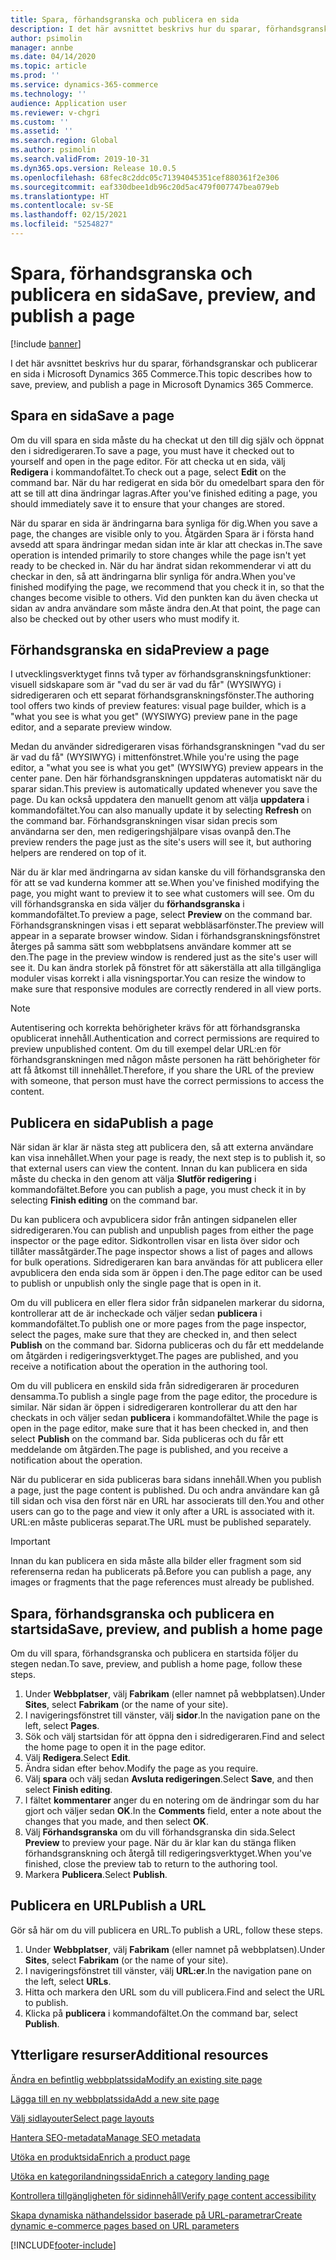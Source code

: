```yaml
---
title: Spara, förhandsgranska och publicera en sida
description: I det här avsnittet beskrivs hur du sparar, förhandsgranskar och publicerar en sida i Microsoft Dynamics 365 Commerce.
author: psimolin
manager: annbe
ms.date: 04/14/2020
ms.topic: article
ms.prod: ''
ms.service: dynamics-365-commerce
ms.technology: ''
audience: Application user
ms.reviewer: v-chgri
ms.custom: ''
ms.assetid: ''
ms.search.region: Global
ms.author: psimolin
ms.search.validFrom: 2019-10-31
ms.dyn365.ops.version: Release 10.0.5
ms.openlocfilehash: 68fec8c2ddc05c71394045351cef880361f2e306
ms.sourcegitcommit: eaf330dbee1db96c20d5ac479f007747bea079eb
ms.translationtype: HT
ms.contentlocale: sv-SE
ms.lasthandoff: 02/15/2021
ms.locfileid: "5254827"
---
```

# <a name="save-preview-and-publish-a-page"></a><span data-ttu-id="c45ec-103">Spara, förhandsgranska och publicera en sida</span><span class="sxs-lookup"><span data-stu-id="c45ec-103">Save, preview, and publish a page</span></span>

[!include [banner](includes/banner.md)]

<span data-ttu-id="c45ec-104">I det här avsnittet beskrivs hur du sparar, förhandsgranskar och publicerar en sida i Microsoft Dynamics 365 Commerce.</span><span class="sxs-lookup"><span data-stu-id="c45ec-104">This topic describes how to save, preview, and publish a page in Microsoft Dynamics 365 Commerce.</span></span>

## <a name="save-a-page"></a><span data-ttu-id="c45ec-105">Spara en sida</span><span class="sxs-lookup"><span data-stu-id="c45ec-105">Save a page</span></span>

<span data-ttu-id="c45ec-106">Om du vill spara en sida måste du ha checkat ut den till dig själv och öppnat den i sidredigeraren.</span><span class="sxs-lookup"><span data-stu-id="c45ec-106">To save a page, you must have it checked out to yourself and open in the page editor.</span></span> <span data-ttu-id="c45ec-107">För att checka ut en sida, välj **Redigera** i kommandofältet.</span><span class="sxs-lookup"><span data-stu-id="c45ec-107">To check out a page, select **Edit** on the command bar.</span></span> <span data-ttu-id="c45ec-108">När du har redigerat en sida bör du omedelbart spara den för att se till att dina ändringar lagras.</span><span class="sxs-lookup"><span data-stu-id="c45ec-108">After you've finished editing a page, you should immediately save it to ensure that your changes are stored.</span></span>

<span data-ttu-id="c45ec-109">När du sparar en sida är ändringarna bara synliga för dig.</span><span class="sxs-lookup"><span data-stu-id="c45ec-109">When you save a page, the changes are visible only to you.</span></span> <span data-ttu-id="c45ec-110">Åtgärden Spara är i första hand avsedd att spara ändringar medan sidan inte är klar att checkas in.</span><span class="sxs-lookup"><span data-stu-id="c45ec-110">The save operation is intended primarily to store changes while the page isn't yet ready to be checked in.</span></span> <span data-ttu-id="c45ec-111">När du har ändrat sidan rekommenderar vi att du checkar in den, så att ändringarna blir synliga för andra.</span><span class="sxs-lookup"><span data-stu-id="c45ec-111">When you've finished modifying the page, we recommend that you check it in, so that the changes become visible to others.</span></span> <span data-ttu-id="c45ec-112">Vid den punkten kan du även checka ut sidan av andra användare som måste ändra den.</span><span class="sxs-lookup"><span data-stu-id="c45ec-112">At that point, the page can also be checked out by other users who must modify it.</span></span>

## <a name="preview-a-page"></a><span data-ttu-id="c45ec-113">Förhandsgranska en sida</span><span class="sxs-lookup"><span data-stu-id="c45ec-113">Preview a page</span></span>

<span data-ttu-id="c45ec-114">I utvecklingsverktyget finns två typer av förhandsgranskningsfunktioner: visuell sidskapare som är "vad du ser är vad du får" (WYSIWYG) i sidredigeraren och ett separat förhandsgranskningsfönster.</span><span class="sxs-lookup"><span data-stu-id="c45ec-114">The authoring tool offers two kinds of preview features: visual page builder, which is a "what you see is what you get" (WYSIWYG) preview pane in the page editor, and a separate preview window.</span></span>

<span data-ttu-id="c45ec-115">Medan du använder sidredigeraren visas förhandsgranskningen "vad du ser är vad du få" (WYSIWYG) i mittenfönstret.</span><span class="sxs-lookup"><span data-stu-id="c45ec-115">While you're using the page editor, a "what you see is what you get" (WYSIWYG) preview appears in the center pane.</span></span> <span data-ttu-id="c45ec-116">Den här förhandsgranskningen uppdateras automatiskt när du sparar sidan.</span><span class="sxs-lookup"><span data-stu-id="c45ec-116">This preview is automatically updated whenever you save the page.</span></span> <span data-ttu-id="c45ec-117">Du kan också uppdatera den manuellt genom att välja **uppdatera** i kommandofältet.</span><span class="sxs-lookup"><span data-stu-id="c45ec-117">You can also manually update it by selecting **Refresh** on the command bar.</span></span> <span data-ttu-id="c45ec-118">Förhandsgranskningen visar sidan precis som användarna ser den, men redigeringshjälpare visas ovanpå den.</span><span class="sxs-lookup"><span data-stu-id="c45ec-118">The preview renders the page just as the site's users will see it, but authoring helpers are rendered on top of it.</span></span>

<span data-ttu-id="c45ec-119">När du är klar med ändringarna av sidan kanske du vill förhandsgranska den för att se vad kunderna kommer att se.</span><span class="sxs-lookup"><span data-stu-id="c45ec-119">When you've finished modifying the page, you might want to preview it to see what customers will see.</span></span> <span data-ttu-id="c45ec-120">Om du vill förhandsgranska en sida väljer du **förhandsgranska** i kommandofältet.</span><span class="sxs-lookup"><span data-stu-id="c45ec-120">To preview a page, select **Preview** on the command bar.</span></span> <span data-ttu-id="c45ec-121">Förhandsgranskningen visas i ett separat webbläsarfönster.</span><span class="sxs-lookup"><span data-stu-id="c45ec-121">The preview will appear in a separate browser window.</span></span> <span data-ttu-id="c45ec-122">Sidan i förhandsgranskningsfönstret återges på samma sätt som webbplatsens användare kommer att se den.</span><span class="sxs-lookup"><span data-stu-id="c45ec-122">The page in the preview window is rendered just as the site's user will see it.</span></span> <span data-ttu-id="c45ec-123">Du kan ändra storlek på fönstret för att säkerställa att alla tillgängliga moduler visas korrekt i alla visningsportar.</span><span class="sxs-lookup"><span data-stu-id="c45ec-123">You can resize the window to make sure that responsive modules are correctly rendered in all view ports.</span></span>

> [!NOTE]
> <span data-ttu-id="c45ec-124">Autentisering och korrekta behörigheter krävs för att förhandsgranska opublicerat innehåll.</span><span class="sxs-lookup"><span data-stu-id="c45ec-124">Authentication and correct permissions are required to preview unpublished content.</span></span> <span data-ttu-id="c45ec-125">Om du till exempel delar URL:en för förhandsgranskningen med någon måste personen ha rätt behörigheter för att få åtkomst till innehållet.</span><span class="sxs-lookup"><span data-stu-id="c45ec-125">Therefore, if you share the URL of the preview with someone, that person must have the correct permissions to access the content.</span></span>

## <a name="publish-a-page"></a><span data-ttu-id="c45ec-126">Publicera en sida</span><span class="sxs-lookup"><span data-stu-id="c45ec-126">Publish a page</span></span>

<span data-ttu-id="c45ec-127">När sidan är klar är nästa steg att publicera den, så att externa användare kan visa innehållet.</span><span class="sxs-lookup"><span data-stu-id="c45ec-127">When your page is ready, the next step is to publish it, so that external users can view the content.</span></span> <span data-ttu-id="c45ec-128">Innan du kan publicera en sida måste du checka in den genom att välja **Slutför redigering** i kommandofältet.</span><span class="sxs-lookup"><span data-stu-id="c45ec-128">Before you can publish a page, you must check it in by selecting **Finish editing** on the command bar.</span></span>

<span data-ttu-id="c45ec-129">Du kan publicera och avpublicera sidor från antingen sidpanelen eller sidredigeraren.</span><span class="sxs-lookup"><span data-stu-id="c45ec-129">You can publish and unpublish pages from either the page inspector or the page editor.</span></span> <span data-ttu-id="c45ec-130">Sidkontrollen visar en lista över sidor och tillåter massåtgärder.</span><span class="sxs-lookup"><span data-stu-id="c45ec-130">The page inspector shows a list of pages and allows for bulk operations.</span></span> <span data-ttu-id="c45ec-131">Sidredigeraren kan bara användas för att publicera eller avpublicera den enda sida som är öppen i den.</span><span class="sxs-lookup"><span data-stu-id="c45ec-131">The page editor can be used to publish or unpublish only the single page that is open in it.</span></span>

<span data-ttu-id="c45ec-132">Om du vill publicera en eller flera sidor från sidpanelen markerar du sidorna, kontrollerar att de är incheckade och väljer sedan **publicera** i kommandofältet.</span><span class="sxs-lookup"><span data-stu-id="c45ec-132">To publish one or more pages from the page inspector, select the pages, make sure that they are checked in, and then select **Publish** on the command bar.</span></span> <span data-ttu-id="c45ec-133">Sidorna publiceras och du får ett meddelande om åtgärden i redigeringsverktyget.</span><span class="sxs-lookup"><span data-stu-id="c45ec-133">The pages are published, and you receive a notification about the operation in the authoring tool.</span></span>

<span data-ttu-id="c45ec-134">Om du vill publicera en enskild sida från sidredigeraren är proceduren densamma.</span><span class="sxs-lookup"><span data-stu-id="c45ec-134">To publish a single page from the page editor, the procedure is similar.</span></span> <span data-ttu-id="c45ec-135">När sidan är öppen i sidredigeraren kontrollerar du att den har checkats in och väljer sedan **publicera** i kommandofältet.</span><span class="sxs-lookup"><span data-stu-id="c45ec-135">While the page is open in the page editor, make sure that it has been checked in, and then select **Publish** on the command bar.</span></span> <span data-ttu-id="c45ec-136">Sida publiceras och du får ett meddelande om åtgärden.</span><span class="sxs-lookup"><span data-stu-id="c45ec-136">The page is published, and you receive a notification about the operation.</span></span>

<span data-ttu-id="c45ec-137">När du publicerar en sida publiceras bara sidans innehåll.</span><span class="sxs-lookup"><span data-stu-id="c45ec-137">When you publish a page, just the page content is published.</span></span> <span data-ttu-id="c45ec-138">Du och andra användare kan gå till sidan och visa den först när en URL har associerats till den.</span><span class="sxs-lookup"><span data-stu-id="c45ec-138">You and other users can go to the page and view it only after a URL is associated with it.</span></span> <span data-ttu-id="c45ec-139">URL:en måste publiceras separat.</span><span class="sxs-lookup"><span data-stu-id="c45ec-139">The URL must be published separately.</span></span>

> [!IMPORTANT]
> <span data-ttu-id="c45ec-140">Innan du kan publicera en sida måste alla bilder eller fragment som sid referenserna redan ha publicerats på.</span><span class="sxs-lookup"><span data-stu-id="c45ec-140">Before you can publish a page, any images or fragments that the page references must already be published.</span></span>

## <a name="save-preview-and-publish-a-home-page"></a><span data-ttu-id="c45ec-141">Spara, förhandsgranska och publicera en startsida</span><span class="sxs-lookup"><span data-stu-id="c45ec-141">Save, preview, and publish a home page</span></span>

<span data-ttu-id="c45ec-142">Om du vill spara, förhandsgranska och publicera en startsida följer du stegen nedan.</span><span class="sxs-lookup"><span data-stu-id="c45ec-142">To save, preview, and publish a home page, follow these steps.</span></span>

1. <span data-ttu-id="c45ec-143">Under **Webbplatser**, välj **Fabrikam** (eller namnet på webbplatsen).</span><span class="sxs-lookup"><span data-stu-id="c45ec-143">Under **Sites**, select **Fabrikam** (or the name of your site).</span></span>
1. <span data-ttu-id="c45ec-144">I navigeringsfönstret till vänster, välj **sidor**.</span><span class="sxs-lookup"><span data-stu-id="c45ec-144">In the navigation pane on the left, select **Pages**.</span></span>
1. <span data-ttu-id="c45ec-145">Sök och välj startsidan för att öppna den i sidredigeraren.</span><span class="sxs-lookup"><span data-stu-id="c45ec-145">Find and select the home page to open it in the page editor.</span></span>
1. <span data-ttu-id="c45ec-146">Välj **Redigera**.</span><span class="sxs-lookup"><span data-stu-id="c45ec-146">Select **Edit**.</span></span>
1. <span data-ttu-id="c45ec-147">Ändra sidan efter behov.</span><span class="sxs-lookup"><span data-stu-id="c45ec-147">Modify the page as you require.</span></span>
1. <span data-ttu-id="c45ec-148">Välj **spara** och välj sedan **Avsluta redigeringen**.</span><span class="sxs-lookup"><span data-stu-id="c45ec-148">Select **Save**, and then select **Finish editing**.</span></span>
1. <span data-ttu-id="c45ec-149">I fältet **kommentarer** anger du en notering om de ändringar som du har gjort och väljer sedan **OK**.</span><span class="sxs-lookup"><span data-stu-id="c45ec-149">In the **Comments** field, enter a note about the changes that you made, and then select **OK**.</span></span>
1. <span data-ttu-id="c45ec-150">Välj **Förhandsgranska** om du vill förhandsgranska din sida.</span><span class="sxs-lookup"><span data-stu-id="c45ec-150">Select **Preview** to preview your page.</span></span> <span data-ttu-id="c45ec-151">När du är klar kan du stänga fliken förhandsgranskning och återgå till redigeringsverktyget.</span><span class="sxs-lookup"><span data-stu-id="c45ec-151">When you've finished, close the preview tab to return to the authoring tool.</span></span>
1. <span data-ttu-id="c45ec-152">Markera **Publicera**.</span><span class="sxs-lookup"><span data-stu-id="c45ec-152">Select **Publish**.</span></span>

## <a name="publish-a-url"></a><span data-ttu-id="c45ec-153">Publicera en URL</span><span class="sxs-lookup"><span data-stu-id="c45ec-153">Publish a URL</span></span>

<span data-ttu-id="c45ec-154">Gör så här om du vill publicera en URL.</span><span class="sxs-lookup"><span data-stu-id="c45ec-154">To publish a URL, follow these steps.</span></span>

1. <span data-ttu-id="c45ec-155">Under **Webbplatser**, välj **Fabrikam** (eller namnet på webbplatsen).</span><span class="sxs-lookup"><span data-stu-id="c45ec-155">Under **Sites**, select **Fabrikam** (or the name of your site).</span></span>
1. <span data-ttu-id="c45ec-156">I navigeringsfönstret till vänster, välj **URL:er**.</span><span class="sxs-lookup"><span data-stu-id="c45ec-156">In the navigation pane on the left, select **URLs**.</span></span>
1. <span data-ttu-id="c45ec-157">Hitta och markera den URL som du vill publicera.</span><span class="sxs-lookup"><span data-stu-id="c45ec-157">Find and select the URL to publish.</span></span>
1. <span data-ttu-id="c45ec-158">Klicka på **publicera** i kommandofältet.</span><span class="sxs-lookup"><span data-stu-id="c45ec-158">On the command bar, select **Publish**.</span></span>

## <a name="additional-resources"></a><span data-ttu-id="c45ec-159">Ytterligare resurser</span><span class="sxs-lookup"><span data-stu-id="c45ec-159">Additional resources</span></span>

[<span data-ttu-id="c45ec-160">Ändra en befintlig webbplatssida</span><span class="sxs-lookup"><span data-stu-id="c45ec-160">Modify an existing site page</span></span>](modify-existing-page.md)

[<span data-ttu-id="c45ec-161">Lägga till en ny webbplatssida</span><span class="sxs-lookup"><span data-stu-id="c45ec-161">Add a new site page</span></span>](add-new-page.md)

[<span data-ttu-id="c45ec-162">Välj sidlayouter</span><span class="sxs-lookup"><span data-stu-id="c45ec-162">Select page layouts</span></span>](select-page-layouts.md)

[<span data-ttu-id="c45ec-163">Hantera SEO-metadata</span><span class="sxs-lookup"><span data-stu-id="c45ec-163">Manage SEO metadata</span></span>](manage-seo-metadata.md)

[<span data-ttu-id="c45ec-164">Utöka en produktsida</span><span class="sxs-lookup"><span data-stu-id="c45ec-164">Enrich a product page</span></span>](enrich-product-page.md)

[<span data-ttu-id="c45ec-165">Utöka en kategorilandningssida</span><span class="sxs-lookup"><span data-stu-id="c45ec-165">Enrich a category landing page</span></span>](enrich-category-page.md)

[<span data-ttu-id="c45ec-166">Kontrollera tillgängligheten för sidinnehåll</span><span class="sxs-lookup"><span data-stu-id="c45ec-166">Verify page content accessibility</span></span>](verify-accessibility.md)

[<span data-ttu-id="c45ec-167">Skapa dynamiska näthandelssidor baserade på URL-parametrar</span><span class="sxs-lookup"><span data-stu-id="c45ec-167">Create dynamic e-commerce pages based on URL parameters</span></span>](create-dynamic-pages.md)


[!INCLUDE[footer-include](../includes/footer-banner.md)]